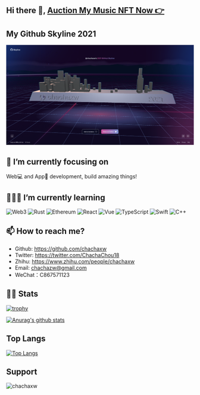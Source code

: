 ## Hi there 👋, [Auction My Music NFT Now 👉](https://www.bakeryswap.org/#/exchange/new-artworks/artworkInfo/16567/1/1)

<!--
**chachaxw/chachaxw** is a ✨ _special_ ✨ repository because its `README.md` (this file) appears on your GitHub profile.

Here are some ideas to get you started:

- 🔭 I’m currently working on ...
- 🌱 I’m currently learning ...
- 👯 I’m looking to collaborate on ...
- 🤔 I’m looking for help with ...
- 💬 Ask me about ...
- 📫 How to reach me: ...
- 😄 Pronouns: ...
- ⚡ Fun fact: ...
-->

## My Github Skyline 2021
[![My Github Skyline](My-Github-Skyline.png)](https://skyline.github.com/chachaxw)

## 👀 I’m currently focusing on

Web💻 and App📱 development, build amazing things!

## 🧑🏻‍💻 I’m currently learning

<!-- %23323330 -->
![Web3](https://img.shields.io/badge/web3-%23EAEAEA.svg?&style=for-the-badge&logo=web3dotjs&logoColor=%23F16822)
![Rust](https://img.shields.io/badge/rust-%23EAEAEA.svg?&style=for-the-badge&logo=rust&logoColor=%23000000)
![Ethereum](https://img.shields.io/badge/ethereum-%23EAEAEA.svg?&style=for-the-badge&logo=solidity&logoColor=%233C3C3D)
![React](https://img.shields.io/badge/react-%23EAEAEA.svg?&style=for-the-badge&logo=react&logoColor=%2361DAFB)
![Vue](https://img.shields.io/badge/vue-%23EAEAEA.svg?&style=for-the-badge&logo=vue.js&logoColor=%234FC08D)
![TypeScript](https://img.shields.io/badge/typescript-%23EAEAEA.svg?&style=for-the-badge&logo=typescript&logoColor=%23007ACC)
![Swift](https://img.shields.io/badge/swift-%23EAEAEA.svg?&style=for-the-badge&logo=swift&logoColor=%23E3603C)
![C++](https://img.shields.io/badge/c++-%23EAEAEA.svg?&style=for-the-badge&logo=cplusplus&logoColor=%23F7DF1E)

## 📫 How to reach me?

- Github: https://github.com/chachaxw
- Twitter: https://twitter.com/ChachaChou18
- Zhihu: https://www.zhihu.com/people/chachaxw
- Email: chachazw@gmail.com
- WeChat：C867571123

## 💁🏻 Stats

[![trophy](https://github-profile-trophy.vercel.app/?username=chachaxw&column=4&margin-w=16&margin-h=16)](https://github.com/ryo-ma/github-profile-trophy)

[![Anurag's github stats](https://github-readme-stats.vercel.app/api?username=chachaxw&count_private=true&show_icons=true&theme=onedark)](https://github.com/anuraghazra/github-readme-stats)

## Top Langs
[![Top Langs](https://github-readme-stats.vercel.app/api/top-langs/?username=chachaxw&layout=compact)](https://github.com/anuraghazra/github-readme-stats)

## Support

<a href="https://www.buymeacoffee.com/chachaxw" rel="nofollow"><img align="left" height="50" width="210" alt="chachaxw" src="https://cdn.buymeacoffee.com/buttons/v2/default-yellow.png" style="max-width: 100%;"></a>
